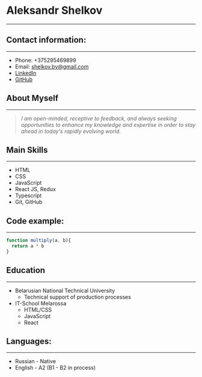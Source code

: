 # Aleksandr Shelkov
---

## Contact information:
---
- Phone: +375295469899
- Email: shelkov.by@gmail.com
- [LinkedIn](https://www.linkedin.com/in/aleksandr-shelkov)
- [GitHub](https://github.com/zoytik)

## About Myself
---
>    _I am open-minded, receptive to feedback, and always seeking opportunities to enhance my knowledge and expertise in order to stay ahead in today's rapidly evolving world._

## Main Skills
---
- HTML
- CSS 
- JavaScript
- React JS, Redux
- Typescript
- Git, GitHub

## Code example:
--- 

```javascript
function multiply(a, b){
  return a * b
}
```

## Education
---
+ Belarusian National Technical University
    - Technical support of production processes
+ IT-School Melarossa
    - HTML/CSS
    - JavaScript
    - React

## Languages:
---
- Russian - Native
- English - A2 (B1 - B2 in process)